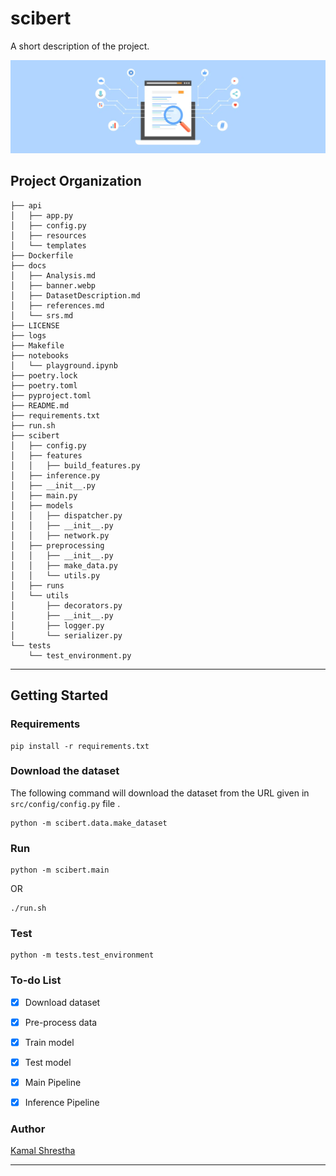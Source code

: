 scibert
==============================

A short description of the project.



<p align="center">
<img src="docs/banner.webp"  />
</p>


Project Organization
------------
```
├── api
│   ├── app.py
│   ├── config.py
│   ├── resources
│   └── templates
├── Dockerfile
├── docs
│   ├── Analysis.md
│   ├── banner.webp
│   ├── DatasetDescription.md
│   ├── references.md
│   └── srs.md
├── LICENSE
├── logs
├── Makefile
├── notebooks
│   └── playground.ipynb
├── poetry.lock
├── poetry.toml
├── pyproject.toml
├── README.md
├── requirements.txt
├── run.sh
├── scibert
│   ├── config.py
│   ├── features
│   │   ├── build_features.py
│   ├── inference.py
│   ├── __init__.py
│   ├── main.py
│   ├── models
│   │   ├── dispatcher.py
│   │   ├── __init__.py
│   │   ├── network.py
│   ├── preprocessing
│   │   ├── __init__.py
│   │   ├── make_data.py
│   │   └── utils.py
│   ├── runs
│   └── utils
│       ├── decorators.py
│       ├── __init__.py
│       ├── logger.py
│       └── serializer.py
└── tests
    └── test_environment.py

```
--------


## Getting Started

### Requirements

```
pip install -r requirements.txt
```

### Download the dataset

The following command will download the dataset from the URL given in `src/config/config.py` file .

```
python -m scibert.data.make_dataset
```

### Run

```
python -m scibert.main
```
OR

```
./run.sh
```

### Test

```
python -m tests.test_environment
```


### To-do List

- [X] Download dataset
- [X] Pre-process data
- [X] Train model
- [X] Test model
- [X] Main Pipeline
- [X] Inference Pipeline


### Author

[Kamal Shrestha](https://shresthakamal.com.np/)

-------------------------------
